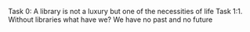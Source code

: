 Task 0: A library is not a luxury but one of the necessities of life
Task 1:1. Without libraries what have we? We have no past and no future

